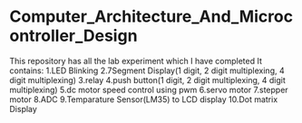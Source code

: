 # Computer_Architecture_And_Microcontroller_Design
This repository has all the lab experiment which I have completed 
It contains:
1.LED Blinking
2.7Segment Display(1 digit, 2 digit multiplexing, 4 digit multiplexing)
3.relay
4.push button(1 digit, 2 digit multiplexing, 4 digit multiplexing)
5.dc motor speed control using pwm
6.servo motor
7.stepper motor
8.ADC
9.Temparature Sensor(LM35) to LCD display
10.Dot matrix Display

